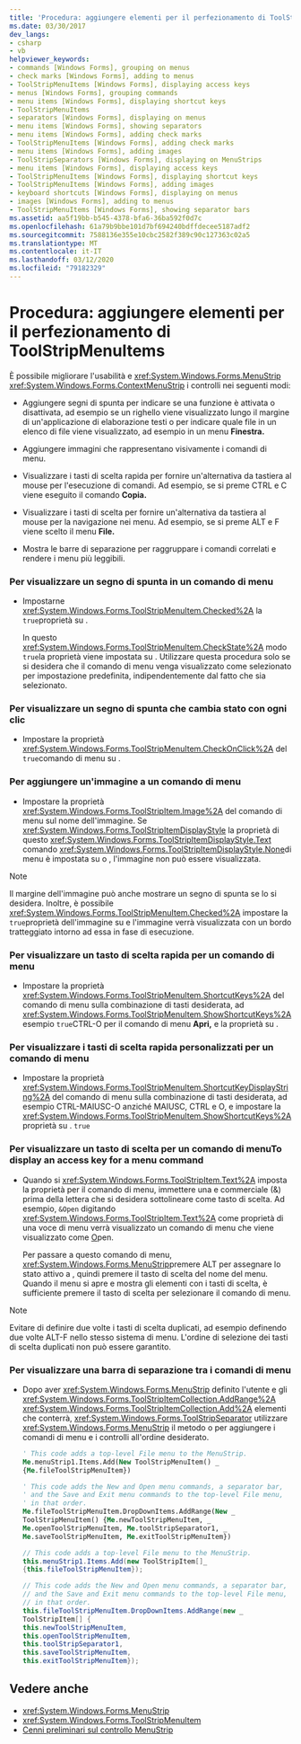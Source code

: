 ```yaml
---
title: 'Procedura: aggiungere elementi per il perfezionamento di ToolStripMenuItems'
ms.date: 03/30/2017
dev_langs:
- csharp
- vb
helpviewer_keywords:
- commands [Windows Forms], grouping on menus
- check marks [Windows Forms], adding to menus
- ToolStripMenuItems [Windows Forms], displaying access keys
- menus [Windows Forms], grouping commands
- menu items [Windows Forms], displaying shortcut keys
- ToolStripMenuItems
- separators [Windows Forms], displaying on menus
- menu items [Windows Forms], showing separators
- menu items [Windows Forms], adding check marks
- ToolStripMenuItems [Windows Forms], adding check marks
- menu items [Windows Forms], adding images
- ToolStripSeparators [Windows Forms], displaying on MenuStrips
- menu items [Windows Forms], displaying access keys
- ToolStripMenuItems [Windows Forms], displaying shortcut keys
- ToolStripMenuItems [Windows Forms], adding images
- keyboard shortcuts [Windows Forms], displaying on menus
- images [Windows Forms], adding to menus
- ToolStripMenuItems [Windows Forms], showing separator bars
ms.assetid: aa5f19bb-b545-4378-bfa6-36ba592f0d7c
ms.openlocfilehash: 61a79b9bbe101d7bf694240bdffdecee5187adf2
ms.sourcegitcommit: 7588136e355e10cbc2582f389c90c127363c02a5
ms.translationtype: MT
ms.contentlocale: it-IT
ms.lasthandoff: 03/12/2020
ms.locfileid: "79182329"
---
```

# <a name="how-to-add-enhancements-to-toolstripmenuitems"></a>Procedura: aggiungere elementi per il perfezionamento di ToolStripMenuItems
È possibile migliorare l'usabilità e <xref:System.Windows.Forms.MenuStrip> <xref:System.Windows.Forms.ContextMenuStrip> i controlli nei seguenti modi:  
  
- Aggiungere segni di spunta per indicare se una funzione è attivata o disattivata, ad esempio se un righello viene visualizzato lungo il margine di un'applicazione di elaborazione testi o per indicare quale file in un elenco di file viene visualizzato, ad esempio in un menu **Finestra.**  
  
- Aggiungere immagini che rappresentano visivamente i comandi di menu.  
  
- Visualizzare i tasti di scelta rapida per fornire un'alternativa da tastiera al mouse per l'esecuzione di comandi. Ad esempio, se si preme CTRL e C viene eseguito il comando **Copia.**  
  
- Visualizzare i tasti di scelta per fornire un'alternativa da tastiera al mouse per la navigazione nei menu. Ad esempio, se si preme ALT e F viene scelto il menu **File.**  
  
- Mostra le barre di separazione per raggruppare i comandi correlati e rendere i menu più leggibili.  
  
### <a name="to-display-a-check-mark-on-a-menu-command"></a>Per visualizzare un segno di spunta in un comando di menu  
  
- Impostarne <xref:System.Windows.Forms.ToolStripMenuItem.Checked%2A> la `true`proprietà su .  
  
     In questo <xref:System.Windows.Forms.ToolStripMenuItem.CheckState%2A> modo `true`la proprietà viene impostata su . Utilizzare questa procedura solo se si desidera che il comando di menu venga visualizzato come selezionato per impostazione predefinita, indipendentemente dal fatto che sia selezionato.  
  
### <a name="to-display-a-check-mark-that-changes-state-with-each-click"></a>Per visualizzare un segno di spunta che cambia stato con ogni clic  
  
- Impostare la proprietà <xref:System.Windows.Forms.ToolStripMenuItem.CheckOnClick%2A> del `true`comando di menu su .  
  
### <a name="to-add-an-image-to-a-menu-command"></a>Per aggiungere un'immagine a un comando di menu  
  
- Impostare la proprietà <xref:System.Windows.Forms.ToolStripItem.Image%2A> del comando di menu sul nome dell'immagine. Se <xref:System.Windows.Forms.ToolStripItemDisplayStyle> la proprietà di questo <xref:System.Windows.Forms.ToolStripItemDisplayStyle.Text> comando <xref:System.Windows.Forms.ToolStripItemDisplayStyle.None>di menu è impostata su o , l'immagine non può essere visualizzata.  
  
> [!NOTE]
> Il margine dell'immagine può anche mostrare un segno di spunta se lo si desidera. Inoltre, è possibile <xref:System.Windows.Forms.ToolStripMenuItem.Checked%2A> impostare la `true`proprietà dell'immagine su e l'immagine verrà visualizzata con un bordo tratteggiato intorno ad essa in fase di esecuzione.  
  
### <a name="to-display-a-shortcut-key-for-a-menu-command"></a>Per visualizzare un tasto di scelta rapida per un comando di menu  
  
- Impostare la proprietà <xref:System.Windows.Forms.ToolStripMenuItem.ShortcutKeys%2A> del comando di menu sulla combinazione di tasti desiderata, ad <xref:System.Windows.Forms.ToolStripMenuItem.ShowShortcutKeys%2A> esempio `true`CTRL-O per il comando di menu **Apri,** e la proprietà su .  
  
### <a name="to-display-custom-shortcut-keys-for-a-menu-command"></a>Per visualizzare i tasti di scelta rapida personalizzati per un comando di menu  
  
- Impostare la proprietà <xref:System.Windows.Forms.ToolStripMenuItem.ShortcutKeyDisplayString%2A> del comando di menu sulla combinazione di tasti desiderata, ad esempio CTRL-MAIUSC-O anziché MAIUSC, CTRL e O, e impostare la <xref:System.Windows.Forms.ToolStripMenuItem.ShowShortcutKeys%2A> proprietà su . `true`  
  
### <a name="to-display-an-access-key-for-a-menu-command"></a>Per visualizzare un tasto di scelta per un comando di menuTo display an access key for a menu command  
  
- Quando si <xref:System.Windows.Forms.ToolStripItem.Text%2A> imposta la proprietà per il comando di menu, immettere una e commerciale (&) prima della lettera che si desidera sottolineare come tasto di scelta. Ad esempio, `&Open` digitando <xref:System.Windows.Forms.ToolStripItem.Text%2A> come proprietà di una voce di menu verrà visualizzato un comando di menu che viene visualizzato come <u>O</u>pen.
  
     Per passare a questo comando di menu, <xref:System.Windows.Forms.MenuStrip>premere ALT per assegnare lo stato attivo a , quindi premere il tasto di scelta del nome del menu. Quando il menu si apre e mostra gli elementi con i tasti di scelta, è sufficiente premere il tasto di scelta per selezionare il comando di menu.  
  
> [!NOTE]
> Evitare di definire due volte i tasti di scelta duplicati, ad esempio definendo due volte ALT-F nello stesso sistema di menu. L'ordine di selezione dei tasti di scelta duplicati non può essere garantito.  
  
### <a name="to-display-a-separator-bar-between-menu-commands"></a>Per visualizzare una barra di separazione tra i comandi di menu  
  
- Dopo aver <xref:System.Windows.Forms.MenuStrip> definito l'utente e gli <xref:System.Windows.Forms.ToolStripItemCollection.AddRange%2A> <xref:System.Windows.Forms.ToolStripItemCollection.Add%2A> elementi che conterrà, <xref:System.Windows.Forms.ToolStripSeparator> utilizzare <xref:System.Windows.Forms.MenuStrip> il metodo o per aggiungere i comandi di menu e i controlli all'ordine desiderato.  
  
    ```vb  
    ' This code adds a top-level File menu to the MenuStrip.  
    Me.menuStrip1.Items.Add(New ToolStripMenuItem() _  
    {Me.fileToolStripMenuItem})  
  
    ' This code adds the New and Open menu commands, a separator bar,
    ' and the Save and Exit menu commands to the top-level File menu,
    ' in that order.  
    Me.fileToolStripMenuItem.DropDownItems.AddRange(New _  
    ToolStripMenuItem() {Me.newToolStripMenuItem, _  
    Me.openToolStripMenuItem, Me.toolStripSeparator1, _  
    Me.saveToolStripMenuItem, Me.exitToolStripMenuItem})  
    ```  
  
    ```csharp  
    // This code adds a top-level File menu to the MenuStrip.  
    this.menuStrip1.Items.Add(new ToolStripItem[]_  
    {this.fileToolStripMenuItem});  
  
    // This code adds the New and Open menu commands, a separator bar,
    // and the Save and Exit menu commands to the top-level File menu,
    // in that order.  
    this.fileToolStripMenuItem.DropDownItems.AddRange(new _  
    ToolStripItem[] {  
    this.newToolStripMenuItem,  
    this.openToolStripMenuItem,  
    this.toolStripSeparator1,  
    this.saveToolStripMenuItem,  
    this.exitToolStripMenuItem});  
    ```  
  
## <a name="see-also"></a>Vedere anche

- <xref:System.Windows.Forms.MenuStrip>
- <xref:System.Windows.Forms.ToolStripMenuItem>
- [Cenni preliminari sul controllo MenuStrip](menustrip-control-overview-windows-forms.md)
